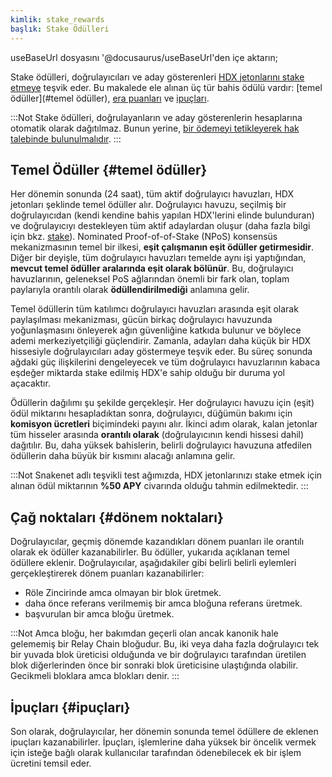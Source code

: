 ```yaml
---
kimlik: stake_rewards
başlık: Stake Ödülleri
---
```


useBaseUrl dosyasını '@docusaurus/useBaseUrl'den içe aktarın;

Stake ödülleri, doğrulayıcıları ve aday gösterenleri [HDX jetonlarını stake etmeye](/stake) teşvik eder. Bu makalede ele alınan üç tür bahis ödülü vardır: [temel ödüller](#temel ödüller), [era puanları](#era-puanları) ve [ipuçları](#ipuçları).

:::Not
Stake ödülleri, doğrulayanların ve aday gösterenlerin hesaplarına otomatik olarak dağıtılmaz. Bunun yerine, [bir ödemeyi tetikleyerek hak talebinde bulunulmalıdır](/staking_claim_rewards).
:::

## Temel Ödüller {#temel ödüller}

Her dönemin sonunda (24 saat), tüm aktif doğrulayıcı havuzları, HDX jetonları şeklinde temel ödüller alır. Doğrulayıcı havuzu, seçilmiş bir doğrulayıcıdan (kendi kendine bahis yapılan HDX'lerini elinde bulunduran) ve doğrulayıcıyı destekleyen tüm aktif adaylardan oluşur (daha fazla bilgi için bkz. [stake](/stake)). Nominated Proof-of-of-Stake (NPoS) konsensüs mekanizmasının temel bir ilkesi, **eşit çalışmanın eşit ödüller getirmesidir**. Diğer bir deyişle, tüm doğrulayıcı havuzları temelde aynı işi yaptığından, **mevcut temel ödüller aralarında eşit olarak bölünür**. Bu, doğrulayıcı havuzlarının, geleneksel PoS ağlarından önemli bir fark olan, toplam paylarıyla orantılı olarak **ödüllendirilmediği** anlamına gelir.

Temel ödüllerin tüm katılımcı doğrulayıcı havuzları arasında eşit olarak paylaşılması mekanizması, gücün birkaç doğrulayıcı havuzunda yoğunlaşmasını önleyerek ağın güvenliğine katkıda bulunur ve böylece ademi merkeziyetçiliği güçlendirir. Zamanla, adayları daha küçük bir HDX hissesiyle doğrulayıcıları aday göstermeye teşvik eder. Bu süreç sonunda ağdaki güç ilişkilerini dengeleyecek ve tüm doğrulayıcı havuzlarının kabaca eşdeğer miktarda stake edilmiş HDX'e sahip olduğu bir duruma yol açacaktır.

Ödüllerin dağılımı şu şekilde gerçekleşir. Her doğrulayıcı havuzu için (eşit) ödül miktarını hesapladıktan sonra, doğrulayıcı, düğümün bakımı için **komisyon ücretleri** biçimindeki payını alır. İkinci adım olarak, kalan jetonlar tüm hisseler arasında **orantılı olarak** (doğrulayıcının kendi hissesi dahil) dağıtılır. Bu, daha yüksek bahislerin, belirli doğrulayıcı havuzuna atfedilen ödüllerin daha büyük bir kısmını alacağı anlamına gelir.

:::Not
Snakenet adlı teşvikli test ağımızda, HDX jetonlarınızı stake etmek için alınan ödül miktarının **%50 APY** civarında olduğu tahmin edilmektedir.
:::

## Çağ noktaları {#dönem noktaları}

Doğrulayıcılar, geçmiş dönemde kazandıkları dönem puanları ile orantılı olarak ek ödüller kazanabilirler. Bu ödüller, yukarıda açıklanan temel ödüllere eklenir. Doğrulayıcılar, aşağıdakiler gibi belirli belirli eylemleri gerçekleştirerek dönem puanları kazanabilirler:

* Röle Zincirinde amca olmayan bir blok üretmek.
* daha önce referans verilmemiş bir amca bloğuna referans üretmek.
* başvurulan bir amca bloğu üretmek.

:::Not
Amca bloğu, her bakımdan geçerli olan ancak kanonik hale gelememiş bir Relay Chain bloğudur. Bu, iki veya daha fazla doğrulayıcı tek bir yuvada blok üreticisi olduğunda ve bir doğrulayıcı tarafından üretilen blok diğerlerinden önce bir sonraki blok üreticisine ulaştığında olabilir. Gecikmeli bloklara amca blokları denir.
:::

## İpuçları {#ipuçları}

Son olarak, doğrulayıcılar, her dönemin sonunda temel ödüllere de eklenen ipuçları kazanabilirler. İpuçları, işlemlerine daha yüksek bir öncelik vermek için isteğe bağlı olarak kullanıcılar tarafından ödenebilecek ek bir işlem ücretini temsil eder.
